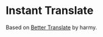 # Instant Translate

Based on [Better Translate](https://github.com/harmy/PopClip-Extensions/tree/master/source/BetterTranslate) by harmy.
